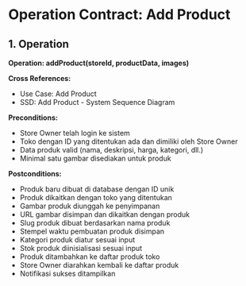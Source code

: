 # Operation Contract: Add Product

## 1. Operation
**Operation: addProduct(storeId, productData, images)**

**Cross References:**
- Use Case: Add Product
- SSD: Add Product - System Sequence Diagram

**Preconditions:**
- Store Owner telah login ke sistem
- Toko dengan ID yang ditentukan ada dan dimiliki oleh Store Owner
- Data produk valid (nama, deskripsi, harga, kategori, dll.)
- Minimal satu gambar disediakan untuk produk

**Postconditions:**
- Produk baru dibuat di database dengan ID unik
- Produk dikaitkan dengan toko yang ditentukan
- Gambar produk diunggah ke penyimpanan
- URL gambar disimpan dan dikaitkan dengan produk
- Slug produk dibuat berdasarkan nama produk
- Stempel waktu pembuatan produk disimpan
- Kategori produk diatur sesuai input
- Stok produk diinisialisasi sesuai input
- Produk ditambahkan ke daftar produk toko
- Store Owner diarahkan kembali ke daftar produk
- Notifikasi sukses ditampilkan
